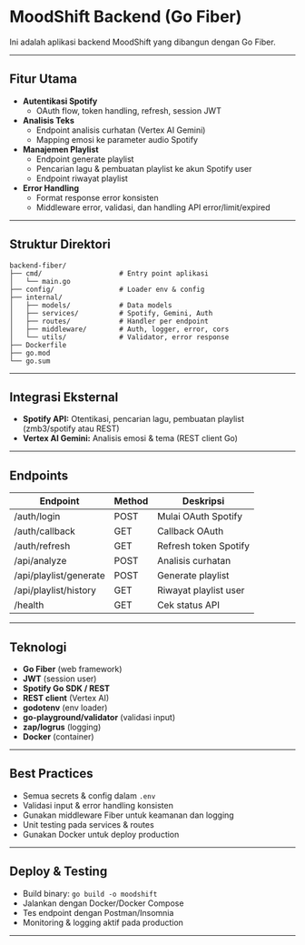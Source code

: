 # MoodShift Backend (Go Fiber)

Ini adalah aplikasi backend MoodShift yang dibangun dengan Go Fiber.

---

## Fitur Utama

- **Autentikasi Spotify**
  - OAuth flow, token handling, refresh, session JWT
- **Analisis Teks**
  - Endpoint analisis curhatan (Vertex AI Gemini)
  - Mapping emosi ke parameter audio Spotify
- **Manajemen Playlist**
  - Endpoint generate playlist
  - Pencarian lagu & pembuatan playlist ke akun Spotify user
  - Endpoint riwayat playlist
- **Error Handling**
  - Format response error konsisten
  - Middleware error, validasi, dan handling API error/limit/expired

---

## Struktur Direktori

```
backend-fiber/
├── cmd/                   # Entry point aplikasi
│   └── main.go
├── config/                # Loader env & config
├── internal/
│   ├── models/            # Data models
│   ├── services/          # Spotify, Gemini, Auth
│   ├── routes/            # Handler per endpoint
│   ├── middleware/        # Auth, logger, error, cors
│   └── utils/             # Validator, error response
├── Dockerfile
├── go.mod
└── go.sum
```

---

## Integrasi Eksternal

- **Spotify API:** Otentikasi, pencarian lagu, pembuatan playlist (zmb3/spotify atau REST)
- **Vertex AI Gemini:** Analisis emosi & tema (REST client Go)

---

## Endpoints

| Endpoint               | Method | Deskripsi             |
| ---------------------- | ------ | --------------------- |
| /auth/login            | POST   | Mulai OAuth Spotify   |
| /auth/callback         | GET    | Callback OAuth        |
| /auth/refresh          | GET    | Refresh token Spotify |
| /api/analyze           | POST   | Analisis curhatan     |
| /api/playlist/generate | POST   | Generate playlist     |
| /api/playlist/history  | GET    | Riwayat playlist user |
| /health                | GET    | Cek status API        |

---

## Teknologi

- **Go Fiber** (web framework)
- **JWT** (session user)
- **Spotify Go SDK / REST**
- **REST client** (Vertex AI)
- **godotenv** (env loader)
- **go-playground/validator** (validasi input)
- **zap/logrus** (logging)
- **Docker** (container)

---

## Best Practices

- Semua secrets & config dalam `.env`
- Validasi input & error handling konsisten
- Gunakan middleware Fiber untuk keamanan dan logging
- Unit testing pada services & routes
- Gunakan Docker untuk deploy production

---

## Deploy & Testing

- Build binary: `go build -o moodshift`
- Jalankan dengan Docker/Docker Compose
- Tes endpoint dengan Postman/Insomnia
- Monitoring & logging aktif pada production

---
